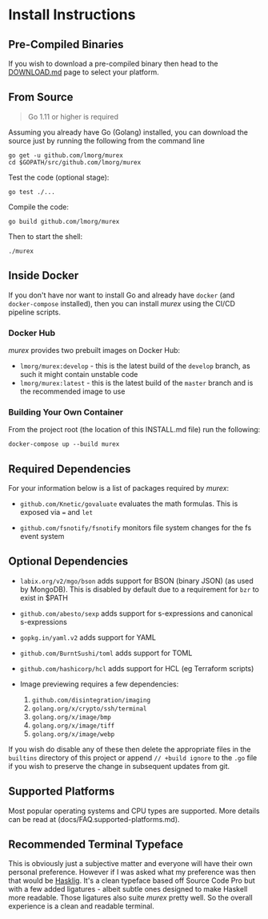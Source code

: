 # Install Instructions

## Pre-Compiled Binaries

If you wish to download a pre-compiled binary then head to the [DOWNLOAD.md](DOWNLOAD.md)
page to select your platform.

## From Source

> Go 1.11 or higher is required

Assuming you already have Go (Golang) installed, you can download the
source just by running the following from the command line

    go get -u github.com/lmorg/murex
    cd $GOPATH/src/github.com/lmorg/murex

Test the code (optional stage):

    go test ./...

Compile the code:

    go build github.com/lmorg/murex

Then to start the shell:

    ./murex

## Inside Docker

If you don't have nor want to install Go and already have `docker` (and
`docker-compose` installed), then you can install _murex_ using the CI/CD
pipeline scripts.

### Docker Hub

_murex_ provides two prebuilt images on Docker Hub:

* `lmorg/murex:develop` - this is the latest build of the `develop` branch,
  as such it might contain unstable code
* `lmorg/murex:latest` - this is the latest build of the `master` branch and
  is the recommended image to use

### Building Your Own Container

From the project root (the location of this INSTALL.md file) run the following:

    docker-compose up --build murex

## Required Dependencies

For your information below is a list of packages required by _murex_:

* `github.com/Knetic/govaluate` evaluates the math formulas. This is
exposed via `=` and `let`

* `github.com/fsnotify/fsnotify` monitors file system changes for the fs
event system

## Optional Dependencies

* `labix.org/v2/mgo/bson`  adds support for BSON (binary JSON) (as used
by MongoDB). This is disabled by default due to a requirement for `bzr`
to exist in $PATH

* `github.com/abesto/sexp` adds support for s-expressions and canonical
s-expressions

* `gopkg.in/yaml.v2` adds support for YAML

* `github.com/BurntSushi/toml` adds support for TOML

* `github.com/hashicorp/hcl` adds support for HCL (eg Terraform scripts)

* Image previewing requires a few dependencies:

    1. `github.com/disintegration/imaging`
    2. `golang.org/x/crypto/ssh/terminal`
    3. `golang.org/x/image/bmp`
    4. `golang.org/x/image/tiff`
    5. `golang.org/x/image/webp`

If you wish do disable any of these then delete the appropriate files in
the `builtins` directory of this project or append `// +build ignore` to
the `.go` file if you wish to preserve the change in subsequent updates
from git.

## Supported Platforms

Most popular operating systems and CPU types are supported. More details
can be read at (docs/FAQ.supported-platforms.md).

## Recommended Terminal Typeface

This is obviously just a subjective matter and everyone will have their own
personal preference. However if I was asked what my preference was then that
would be [Hasklig](https://github.com/i-tu/Hasklig). It's a clean typeface
based off Source Code Pro but with a few added ligatures - albeit subtle ones
designed to make Haskell more readable. Those ligatures also suite _murex_
pretty well. So the overall experience is a clean and readable terminal.
